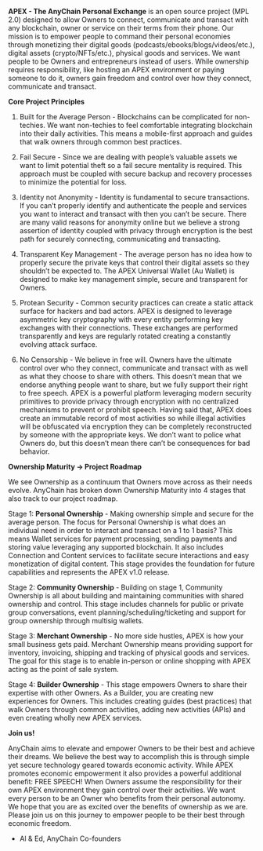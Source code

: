 **APEX - The AnyChain Personal Exchange** is an open source project (MPL 2.0) designed to allow Owners to connect, communicate and transact with any blockchain, owner or service on their terms from their phone. Our mission is to empower people to command their personal economies through monetizing their digital goods (podcasts/ebooks/blogs/videos/etc.), digital assets (crypto/NFTs/etc.), physical goods and services. We want people to be Owners and entrepreneurs instead of users. While ownership requires responsibility, like hosting an APEX environment or paying someone to do it, owners gain freedom and control over how they connect, communicate and transact.

**Core Project Principles**

1. Built for the Average Person - Blockchains can be complicated for non-techies. We want non-techies to feel comfortable integrating blockchain into their daily activities. This means a mobile-first approach and guides that walk owners through common best practices.

2. Fail Secure - Since we are dealing with people’s valuable assets we want to limit potential theft so a fail secure mentality is required. This approach must be coupled with secure backup and recovery processes to minimize the potential for loss.

3. Identity not Anonymity - Identity is fundamental to secure transactions. If you can’t properly identify and authenticate the people and services you want to interact and transact with then you can’t be secure. There are many valid reasons for anonymity online but we believe a strong assertion of identity coupled with privacy through encryption is the best path for securely connecting, communicating and transacting.

4. Transparent Key Management - The average person has no idea how to properly secure the private keys that control their digital assets so they shouldn’t be expected to. The APEX Universal Wallet (Au Wallet) is designed to make key management simple, secure and transparent for Owners.

5. Protean Security - Common security practices can create a static attack surface for hackers and bad actors. APEX is designed to leverage asymmetric key cryptography with every entity performing key exchanges with their connections. These exchanges are performed transparently and keys are regularly rotated creating a constantly evolving attack surface.

6. No Censorship - We believe in free will. Owners have the ultimate control over who they connect, communicate and transact with as well as what they choose to share with others. This doesn’t mean that we endorse anything people want to share, but we fully support their right to free speech. APEX is a powerful platform leveraging modern security primitives to provide privacy through encryption with no centralized mechanisms to prevent or prohibit speech. Having said that, APEX does create an immutable record of most activities so while illegal activities will be obfuscated via encryption they can be completely reconstructed by someone with the appropriate keys. We don’t want to police what Owners do, but this doesn’t mean there can’t be consequences for bad behavior.

**Ownership Maturity -> Project Roadmap**

We see Ownership as a continuum that Owners move across as their needs evolve. AnyChain has broken down Ownership Maturity into 4 stages that also track to our project roadmap.

Stage 1: **Personal Ownership** - Making ownership simple and secure for the average person. The focus for Personal Ownership is what does an individual need in order to interact and transact on a 1 to 1 basis? This means Wallet services for payment processing, sending payments and storing value leveraging any supported blockchain. It also includes Connection and Content services to facilitate secure interactions and easy monetization of digital content. This stage provides the foundation for future capabilities and represents the APEX v1.0 release.

Stage 2: **Community Ownership** - Building on stage 1, Community Ownership is all about building and maintaining communities with shared ownership and control. This stage includes channels for public or private group conversations, event planning/scheduling/ticketing and support for group ownership through multisig wallets.

Stage 3: **Merchant Ownership** - No more side hustles, APEX is how your small business gets paid. Merchant Ownership means providing support for inventory, invoicing, shipping and tracking of physical goods and services. The goal for this stage is to enable in-person or online shopping with APEX acting as the point of sale system.

Stage 4: **Builder Ownership** - This stage empowers Owners to share their expertise with other Owners. As a Builder, you are creating new experiences for Owners. This includes creating guides (best practices) that walk Owners through common activities, adding new activities (APIs) and even creating wholly new APEX services.

**Join us!**

AnyChain aims to elevate and empower Owners to be their best and achieve their dreams. We believe the best way to accomplish this is through simple yet secure technology geared towards economic activity. While APEX promotes economic empowerment it also provides a powerful additional benefit: FREE SPEECH! When Owners assume the responsibility for their own APEX environment they gain control over their activities. We want every person to be an Owner who benefits from their personal autonomy. We hope that you are as excited over the benefits of ownership as we are. Please join us on this journey to empower people to be their best through economic freedom.

* Al & Ed, AnyChain Co-founders 

